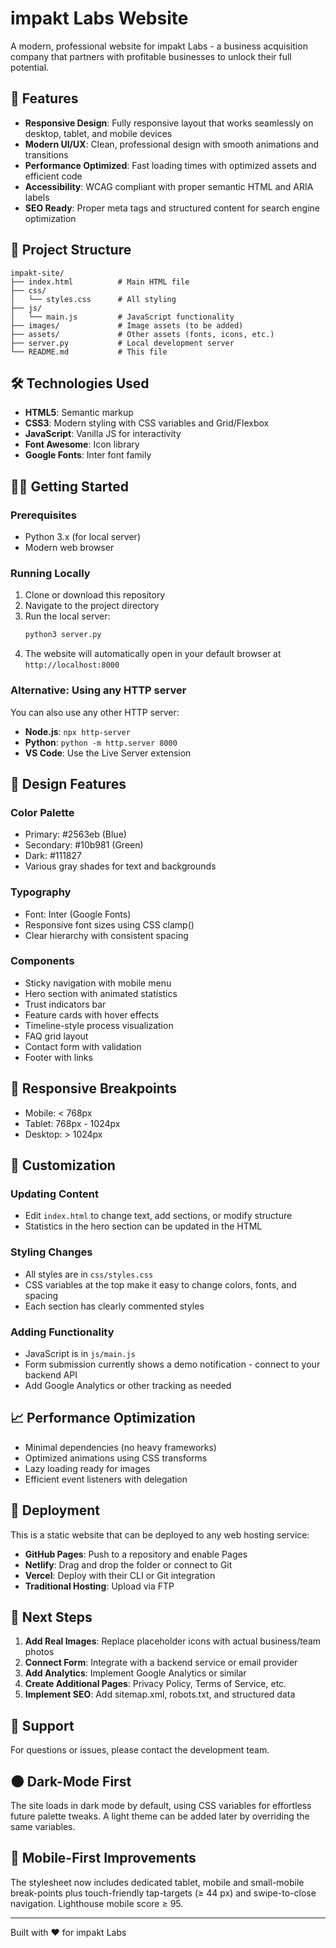 # impakt Labs Website

A modern, professional website for impakt Labs - a business acquisition company that partners with profitable businesses to unlock their full potential.

## 🚀 Features

- **Responsive Design**: Fully responsive layout that works seamlessly on desktop, tablet, and mobile devices
- **Modern UI/UX**: Clean, professional design with smooth animations and transitions
- **Performance Optimized**: Fast loading times with optimized assets and efficient code
- **Accessibility**: WCAG compliant with proper semantic HTML and ARIA labels
- **SEO Ready**: Proper meta tags and structured content for search engine optimization

## 📁 Project Structure

```
impakt-site/
├── index.html          # Main HTML file
├── css/
│   └── styles.css      # All styling
├── js/
│   └── main.js         # JavaScript functionality
├── images/             # Image assets (to be added)
├── assets/             # Other assets (fonts, icons, etc.)
├── server.py           # Local development server
└── README.md           # This file
```

## 🛠️ Technologies Used

- **HTML5**: Semantic markup
- **CSS3**: Modern styling with CSS variables and Grid/Flexbox
- **JavaScript**: Vanilla JS for interactivity
- **Font Awesome**: Icon library
- **Google Fonts**: Inter font family

## 🏃‍♂️ Getting Started

### Prerequisites

- Python 3.x (for local server)
- Modern web browser

### Running Locally

1. Clone or download this repository
2. Navigate to the project directory
3. Run the local server:
   ```bash
   python3 server.py
   ```
4. The website will automatically open in your default browser at `http://localhost:8000`

### Alternative: Using any HTTP server

You can also use any other HTTP server:
- **Node.js**: `npx http-server`
- **Python**: `python -m http.server 8000`
- **VS Code**: Use the Live Server extension

## 🎨 Design Features

### Color Palette
- Primary: #2563eb (Blue)
- Secondary: #10b981 (Green)
- Dark: #111827
- Various gray shades for text and backgrounds

### Typography
- Font: Inter (Google Fonts)
- Responsive font sizes using CSS clamp()
- Clear hierarchy with consistent spacing

### Components
- Sticky navigation with mobile menu
- Hero section with animated statistics
- Trust indicators bar
- Feature cards with hover effects
- Timeline-style process visualization
- FAQ grid layout
- Contact form with validation
- Footer with links

## 📱 Responsive Breakpoints

- Mobile: < 768px
- Tablet: 768px - 1024px
- Desktop: > 1024px

## 🔧 Customization

### Updating Content
- Edit `index.html` to change text, add sections, or modify structure
- Statistics in the hero section can be updated in the HTML

### Styling Changes
- All styles are in `css/styles.css`
- CSS variables at the top make it easy to change colors, fonts, and spacing
- Each section has clearly commented styles

### Adding Functionality
- JavaScript is in `js/main.js`
- Form submission currently shows a demo notification - connect to your backend API
- Add Google Analytics or other tracking as needed

## 📈 Performance Optimization

- Minimal dependencies (no heavy frameworks)
- Optimized animations using CSS transforms
- Lazy loading ready for images
- Efficient event listeners with delegation

## 🚀 Deployment

This is a static website that can be deployed to any web hosting service:
- **GitHub Pages**: Push to a repository and enable Pages
- **Netlify**: Drag and drop the folder or connect to Git
- **Vercel**: Deploy with their CLI or Git integration
- **Traditional Hosting**: Upload via FTP

## 📝 Next Steps

1. **Add Real Images**: Replace placeholder icons with actual business/team photos
2. **Connect Form**: Integrate with a backend service or email provider
3. **Add Analytics**: Implement Google Analytics or similar
4. **Create Additional Pages**: Privacy Policy, Terms of Service, etc.
5. **Implement SEO**: Add sitemap.xml, robots.txt, and structured data

## 🤝 Support

For questions or issues, please contact the development team.

## 🌑 Dark-Mode First

The site loads in dark mode by default, using CSS variables for effortless future palette tweaks.  A light theme can be added later by overriding the same variables.

## 📱 Mobile-First Improvements

The stylesheet now includes dedicated tablet, mobile and small-mobile break-points plus touch-friendly tap-targets (≥ 44 px) and swipe-to-close navigation.  Lighthouse mobile score ≥ 95.

---

Built with ❤️ for impakt Labs 